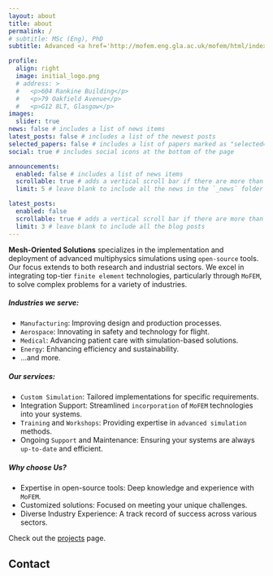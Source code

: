 ```yaml
---
layout: about
title: about
permalink: /
# subtitle: MSc (Eng), PhD
subtitle: Advanced <a href='http://mofem.eng.gla.ac.uk/mofem/html/index.html'>MoFEM</a> Multiphysics Simulations Consultancy

profile:
  align: right
  image: initial_logo.png
  # address: >
  #   <p>604 Rankine Building</p>
  #   <p>79 Oakfield Avenue</p>
  #   <p>G12 8LT, Glasgow</p>
images:
  slider: true
news: false # includes a list of news items
latest_posts: false # includes a list of the newest posts
selected_papers: false # includes a list of papers marked as "selected={true}"
social: true # includes social icons at the bottom of the page

announcements:
  enabled: false # includes a list of news items
  scrollable: true # adds a vertical scroll bar if there are more than 3 news items
  limit: 5 # leave blank to include all the news in the `_news` folder

latest_posts:
  enabled: false
  scrollable: true # adds a vertical scroll bar if there are more than 3 new posts items
  limit: 3 # leave blank to include all the blog posts
---
```



<!-- Welcome to Mesh-Oriented Solutions, a consultancy specilising in implementation and deployment of advanced multiphysics simulations using open-source tools for research and industrial applications. 
We support integration of state-of-the-art finite element technologies provided by `MoFEM` to solve challenging problems for manufacturing, aerospace, medical, energy and many more industries.

Mesh-Oriented Solutions is at the forefront of implementing and deploying cutting-edge multiphysics simulations. Leveraging open-source tools, we cater to both research and industrial sectors. Our expertise lies in integrating state-of-the-art finite element technologies, particularly through MoFEM, to address complex challenges across various industries. -->


<!-- #### About us -->

**Mesh-Oriented Solutions** specializes in the implementation and deployment of advanced multiphysics simulations using `open-source` tools. Our focus extends to both research and industrial sectors. We excel in integrating top-tier `finite element` technologies, particularly through `MoFEM`, to solve complex problems for a variety of industries.

##### Industries we serve:

* `Manufacturing`: Improving design and production processes.
* `Aerospace`: Innovating in safety and technology for flight.
* `Medical`: Advancing patient care with simulation-based solutions.
* `Energy`: Enhancing efficiency and sustainability.
* ...and more.

##### Our services:

* `Custom Simulation`: Tailored implementations for specific requirements.
* Integration Support: Streamlined `incorporation` of `MoFEM` technologies into your systems.
* `Training` and `Workshops`: Providing expertise in `advanced simulation` methods.
* Ongoing `Support` and Maintenance: Ensuring your systems are always `up-to-date` and efficient.

##### Why choose Us?

* Expertise in open-source tools: Deep knowledge and experience with `MoFEM`. 
* Customized solutions: Focused on meeting your unique challenges. 
* Diverse Industry Experience: A track record of success across various sectors. 

Check out the [projects](/projects) page.

## Contact


